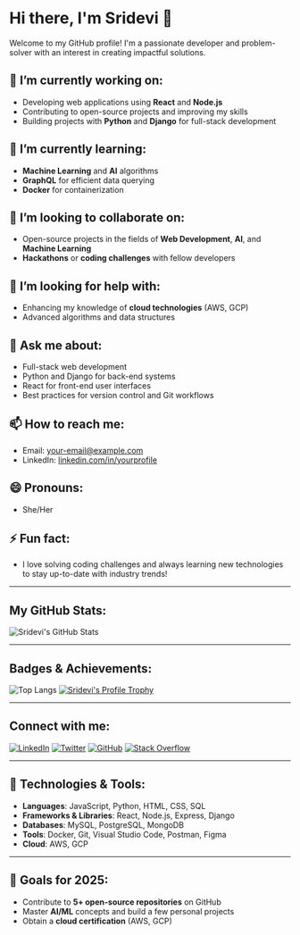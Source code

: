 # Hi there, I'm Sridevi 👋

Welcome to my GitHub profile! I'm a passionate developer and problem-solver with an interest in creating impactful solutions.

## 🔭 I’m currently working on:
- Developing web applications using **React** and **Node.js**
- Contributing to open-source projects and improving my skills
- Building projects with **Python** and **Django** for full-stack development

## 🌱 I’m currently learning:
- **Machine Learning** and **AI** algorithms
- **GraphQL** for efficient data querying
- **Docker** for containerization

## 👯 I’m looking to collaborate on:
- Open-source projects in the fields of **Web Development**, **AI**, and **Machine Learning**
- **Hackathons** or **coding challenges** with fellow developers

## 🤔 I’m looking for help with:
- Enhancing my knowledge of **cloud technologies** (AWS, GCP)
- Advanced algorithms and data structures

## 💬 Ask me about:
- Full-stack web development
- Python and Django for back-end systems
- React for front-end user interfaces
- Best practices for version control and Git workflows

## 📫 How to reach me:
- Email: [your-email@example.com](mailto:your-email@example.com)
- LinkedIn: [linkedin.com/in/yourprofile](https://linkedin.com/in/yourprofile)

## 😄 Pronouns:
- She/Her

## ⚡ Fun fact:
- I love solving coding challenges and always learning new technologies to stay up-to-date with industry trends!

---

## My GitHub Stats:
![Sridevi's GitHub Stats](https://github-readme-stats.vercel.app/api?username=Sridevi-coder62&show_icons=true&hide_title=true&hide=prs&count_private=true&theme=radical)

---

## Badges & Achievements:

![Top Langs](https://github-readme-stats.vercel.app/api/top-langs/?username=Sridevi-coder62&layout=compact&theme=Codedark)
[![Sridevi's Profile Trophy](https://github-profile-trophy.vercel.app/?username=Sridevi-coder62&theme=Codedark)](https://github.com/ryo-ma/github-profile-trophy)

---

## Connect with me:
[![LinkedIn](https://img.shields.io/badge/LinkedIn-0A66C2?style=for-the-badge&logo=linkedin&logoColor=white)](https://www.linkedin.com/in/yourprofile)
[![Twitter](https://img.shields.io/badge/Twitter-1DA1F2?style=for-the-badge&logo=twitter&logoColor=white)](https://twitter.com/yourprofile)
[![GitHub](https://img.shields.io/badge/GitHub-181717?style=for-the-badge&logo=github&logoColor=white)](https://github.com/Sridevi-coder62)
[![Stack Overflow](https://img.shields.io/badge/Stack_Overflow-FE7A16?style=for-the-badge&logo=stack-overflow&logoColor=white)](https://stackoverflow.com/users/yourprofile)

---

## 🚀 Technologies & Tools:
- **Languages**: JavaScript, Python, HTML, CSS, SQL
- **Frameworks & Libraries**: React, Node.js, Express, Django
- **Databases**: MySQL, PostgreSQL, MongoDB
- **Tools**: Docker, Git, Visual Studio Code, Postman, Figma
- **Cloud**: AWS, GCP

---

## 🎯 Goals for 2025:
- Contribute to **5+ open-source repositories** on GitHub
- Master **AI/ML** concepts and build a few personal projects
- Obtain a **cloud certification** (AWS, GCP)
